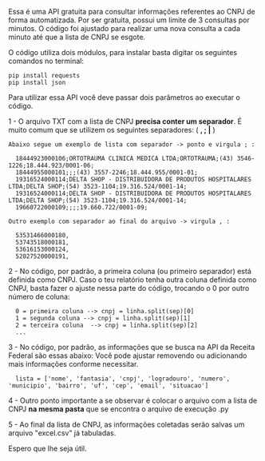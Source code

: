 Essa é uma API gratuita para consultar informações referentes ao CNPJ de forma automatizada. Por ser gratuita, possui um limite de 3 consultas por minutos.
O código foi ajustado para realizar uma nova consulta a cada minuto até que a lista de CNPJ se esgote. 

O código utiliza dois módulos, para instalar basta digitar os seguintes comandos no terminal:

    pip install requests
    pip install json

Para utilizar essa API você deve passar dois parâmetros ao executar o código.

 1 - O arquivo TXT com a lista de CNPJ **precisa conter um separador**. 
     É muito comum que se utilizem os seguintes separadores: ( **, ; |** )

    Abaixo segue um exemplo de lista com separador -> ponto e virgula ; :
    
      18444923000106;ORTOTRAUMA CLINICA MEDICA LTDA;ORTOTRAUMA;(43) 3546-1226;18.444.923/0001-06;
      18444955000101;;;(43) 3557-2246;18.444.955/0001-01;
      19316524000114;DELTA SHOP - DISTRIBUIDORA DE PRODUTOS HOSPITALARES LTDA;DELTA SHOP;(54) 3523-1104;19.316.524/0001-14;
      19316524000114;DELTA SHOP - DISTRIBUIDORA DE PRODUTOS HOSPITALARES LTDA;DELTA SHOP;(54) 3523-1104;19.316.524/0001-14;
      19660722000109;;;;19.660.722/0001-09;

    Outro exemplo com separador ao final do arquivo -> virgula , :
  
      53531466000180,
      53743518000181,
      53616153000124,
      52027520000191,

  2 - No código, por padrão, a primeira coluna (ou primeiro separador) está definida como CNPJ. Caso o teu relatório tenha outra coluna definida como CNPJ, basta fazer o ajuste nessa parte do código,
  trocando o 0 por outro número de coluna:
  
      0 = primeira coluna --> cnpj = linha.split(sep)[0]
      1 = segunda coluna --> cnpj = linha.split(sep)[1]
      2 = terceira coluna  --> cnpj = linha.split(sep)[2]
      ...
      
  3 - No código, por padrão, as informações que se busca na API da Receita Federal são essas abaixo:
      Você pode ajustar removendo ou adicionando mais informações conforme necessitar.
      
      lista = ['nome', 'fantasia', 'cnpj', 'logradouro', 'numero', 'municipio', 'bairro', 'uf', 'cep', 'email', 'situacao']
      
  4 - Outro ponto importante a se observar é colocar o arquivo com a lista de CNPJ **na mesma pasta** que se encontra o arquivo de execução .py

  5 - Ao final da lista de CNPJ, as informações coletadas serão salvas um arquivo "excel.csv" já tabuladas.

  Espero que lhe seja útil.

